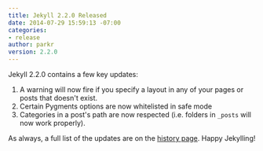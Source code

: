 ```yaml
---
title: Jekyll 2.2.0 Released
date: 2014-07-29 15:59:13 -07:00
categories:
- release
author: parkr
version: 2.2.0
---
```


Jekyll 2.2.0 contains a few key updates:

1. A warning will now fire if you specify a layout in any of your pages or
    posts that doesn't exist.
2. Certain Pygments options are now whitelisted in safe mode
3. Categories in a post's path are now respected (i.e. folders in `_posts`
   will now work properly).

As always, a full list of the updates are on the
[history page](/docs/history/#v2-2-0). Happy Jekylling!
